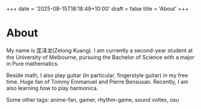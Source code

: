 +++
date = '2025-08-15T18:18:49+10:00'
draft = false
title = 'About'
+++

# About

My name is 匡泽龙(Zelong Kuang). I am currently a second-year student at the University of Melbourne, pursuing the Bachelor of Science with a major in Pure mathematics.

Beside math, I also play guitar (in particular, fingerstyle guitar) in my free time. Huge fan of Tommy Emmanuel and Pierre Bensusan. Recently, I am also learning how to play harmonica.

Some other tags: anime-fan, gamer, rhythm-game, sound voltex, osu

